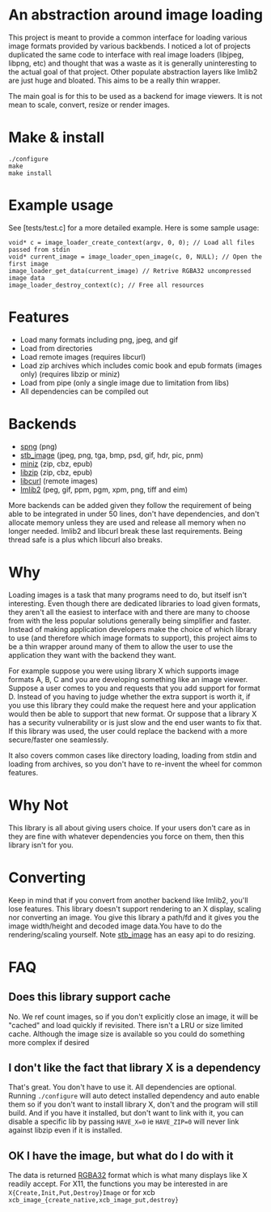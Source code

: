 # An abstraction around image loading

This project is meant to provide a common interface for loading various image formats provided by various backbends. I noticed a lot of projects duplicated the same code to interface with real image loaders (libjpeg, libpng, etc) and thought that was a waste as it is generally uninteresting to the actual goal of that project. Other populate abstraction layers like Imlib2 are just huge and bloated. This aims to be a really thin wrapper.

The main goal is for this to be used as a backend for image viewers. It is not mean to scale, convert, resize or render images.

# Make & install
```
./configure
make
make install
```
# Example usage
See [tests/test.c] for a more detailed example. Here is some sample usage:
```
void* c = image_loader_create_context(argv, 0, 0); // Load all files passed from stdin
void* current_image = image_loader_open_image(c, 0, NULL); // Open the first image
image_loader_get_data(current_image) // Retrive RGBA32 uncompressed image data
image_loader_destroy_context(c); // Free all resources
```

# Features
* Load many formats including png, jpeg, and gif
* Load from directories
* Load remote images (requires libcurl)
* Load zip archives which includes comic book and epub formats (images only) (requires libzip or miniz)
* Load from pipe (only a single image due to limitation from libs)
* All dependencies can be compiled out

# Backends
* [spng](https://libspng.org/) (png)
* [stb_image](https://github.com/nothings/stb/blob/master/stb_image.h) (jpeg, png, tga, bmp, psd, gif, hdr, pic, pnm)
* [miniz](https://github.com/richgel999/miniz) (zip, cbz, epub)
* [libzip](https://libzip.org/) (zip, cbz, epub)
* [libcurl](https://curl.se/) (remote images)
* [Imlib2](https://docs.enlightenment.org/api/imlib2/html/) (peg, gif, ppm, pgm, xpm, png, tiff and eim)

More backends can be added given they follow the requirement of being able to be integrated in under 50 lines, don't have dependencies, and don't allocate memory unless they are used and release all memory when no longer needed. Imlib2 and libcurl break these last requirements. Being thread safe is a plus which libcurl also breaks.


# Why
Loading images is a task that many programs need to do, but itself isn't interesting. Even though there are dedicated libraries to load given formats, they aren't all the easiest to interface with and there are many to choose from with the less popular solutions generally being simplifier and faster. Instead of making application developers make the choice of which library to use (and therefore which image formats to support), this project aims to be a thin wrapper around many of them to allow the user to use the application they want with the backend they want.

For example suppose you were using library X which supports image formats A, B, C and you are developing something like an image viewer. Suppose a user comes to you and requests that you add support for format D. Instead of you having to judge whether the extra support is worth it, if you use this library they could make the request here and your application would then be able to support that new format. Or suppose that a library X has a security vulnerability or is just slow and the end user wants to fix that. If this library was used, the user could replace the backend with a more secure/faster one seamlessly.

It also covers common cases like directory loading, loading from stdin and loading from archives, so you don't have to re-invent the wheel for common features.

# Why Not
This library is all about giving users choice. If your users don't care as in they are fine with whatever dependencies you force on them, then this library isn't for you.


# Converting
Keep in mind that if you convert from another backend like Imlib2, you'll lose features. This library doesn't support rendering to an X display, scaling nor converting an image. You give this library a path/fd and it gives you the image width/height and decoded image data.You have to do the rendering/scaling yourself. Note [stb_image](https://github.com/nothings/stb/blob/master/stb_image.h) has an easy api to do resizing.


# FAQ
## Does this library support cache
No. We ref count images, so if you don't explicitly close an image, it will be "cached" and load quickly if revisited. There isn't a LRU or size limited cache. Although the image size is available so you could do something more complex if desired

## I don't like the fact that library X is a dependency
That's great. You don't have to use it. All dependencies are optional. Running `./configure` will auto detect installed dependency and auto enable them so if you don't want to install library X, don't and the program will still build. And if you have it installed, but don't want to link with it, you can disable a specific lib by passing `HAVE_X=0` ie `HAVE_ZIP=0` will never link against libzip even if it is installed.

## OK I have the image, but what do I do with it
The data is returned [RGBA32](https://en.wikipedia.org/wiki/RGBA_color_model#RGBA32) format which is what many displays like X readily accept. For X11, the functions you may be interested in are `X{Create,Init,Put,Destroy}Image` or for xcb `xcb_image_{create_native,xcb_image_put,destroy}`
